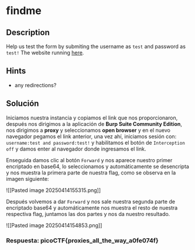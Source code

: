 # findme

## Description

Help us test the form by submiting the username as `test` and password as `test!` The website running [here](http://saturn.picoctf.net:57004/).
## Hints

* any redirections?

## Solución

Iniciamos nuestra instancia y copiamos el link que nos proporcionaron, después nos dirigimos a la aplicación de **Burp Suite Community Edition**, nos dirigimos a **proxy** y seleccionamos **open browser** y en el nuevo navegador pegamos el link anterior, una vez ahí, iniciamos sesión con:
`username:test and password:test!` y habilitamos el botón de `Interception off` y damos enter al navegador donde ingresamos el link.

Enseguida damos clic al botón `Forward` y nos aparece nuestro primer encriptado en base64, lo seleccionamos y automáticamente se desencripta y nos muestra la primera parte de nuestra flag, como se observa en la imagen siguiente:

![[Pasted image 20250414155315.png]]

Después volvemos a dar `Forward` y nos sale nuestra segunda parte de encriptado base64 y automáticamente nos muestra el resto de nuestra respectiva flag, juntamos las dos partes y nos da nuestro resultado.

![[Pasted image 20250414154853.png]]
### Respuesta: picoCTF{proxies_all_the_way_a0fe074f}